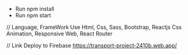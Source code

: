 - Run npm install
- Run npm start

// Language, FrameWork Use
Html, Css, Sass, Bootstrap, Reactjs
Css Animation, Responsive Web, React Router

// Link Deploy to Firebase
https://transport-project-2410b.web.app/

